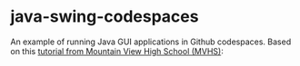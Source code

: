 # java-swing-codespaces

An example of running Java GUI applications in Github codespaces. Based on this [tutorial from Mountain View High School (MVHS)](https://apps.mvhs.io/resources/codespaces/):
